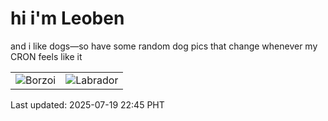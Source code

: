# hi i'm Leoben

and i like dogs—so have some random dog pics that change whenever my CRON feels like it

|  |  |
|--------|----------|
| ![Borzoi](https://random-dog-vercel.vercel.app/api/random-borzoi?v=1752936342) | ![Labrador](https://random-dog-vercel.vercel.app/api/random-labrador?v=1752936342) |

Last updated: 2025-07-19 22:45 PHT
